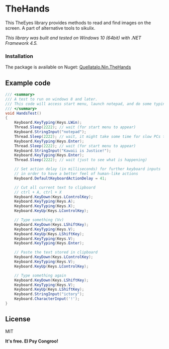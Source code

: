 # TheHands

This TheEyes library provides methods to read and find images on the screen. A part of alternative tools to sikulix.

_This library was built and tested on Windows 10 (64bit) with .NET Framework 4.5._

### Installation

The package is available on Nuget: [Quellatalo.Nin.TheHands](https://www.nuget.org/packages/Quellatalo.Nin.TheHands/)

## Example code

```cs
/// <summary>
/// A test to run on windows 8 and later.
/// This code will access start menu, launch notepad, and do some typing actions
/// </summary>
void HandsTest()
{
    Keyboard.KeyTyping(Keys.LWin);
    Thread.Sleep(2222); // wait (for start menu to appear)
    Keyboard.StringInput("notepad");
    Thread.Sleep(2222); // wait, it might take some time for slow PCs to find the program
    Keyboard.KeyTyping(Keys.Enter);
    Thread.Sleep(2222); // wait (for start menu to appear)
    Keyboard.StringInput("Kawaii is Justice!");
    Keyboard.KeyTyping(Keys.Enter);
    Thread.Sleep(2222); // wait (just to see what is happening)

    // Set action delay (in milliseconds) for further keyboard inputs
    // in order to have a better feel of human-like actions
    Keyboard.DefaultKeyboardActionDelay = 41;

    // Cut all current text to clipboard
    // ctrl + A, ctrl + X
    Keyboard.KeyDown(Keys.LControlKey);
    Keyboard.KeyTyping(Keys.A);
    Keyboard.KeyTyping(Keys.X);
    Keyboard.KeyUp(Keys.LControlKey);

    // Type something (Vv)
    Keyboard.KeyDown(Keys.LShiftKey);
    Keyboard.KeyTyping(Keys.V);
    Keyboard.KeyUp(Keys.LShiftKey);
    Keyboard.KeyTyping(Keys.V);
    Keyboard.KeyTyping(Keys.Enter);

    // Paste the text stored in clipboard
    Keyboard.KeyDown(Keys.LControlKey);
    Keyboard.KeyTyping(Keys.V);
    Keyboard.KeyUp(Keys.LControlKey);

    // Type something again
    Keyboard.KeyDown(Keys.LShiftKey);
    Keyboard.KeyTyping(Keys.V);
    Keyboard.KeyUp(Keys.LShiftKey);
    Keyboard.StringInput("ictory");
    Keyboard.CharacterInput('!');
}
```


License
----

MIT


**It's free. El Psy Congroo!**
